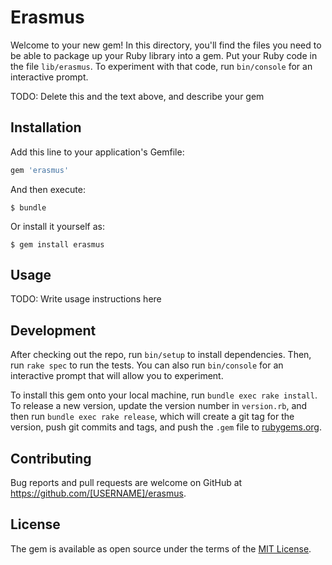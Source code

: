 # Erasmus

Welcome to your new gem! In this directory, you'll find the files you need to be able to package up your Ruby library into a gem. Put your Ruby code in the file `lib/erasmus`. To experiment with that code, run `bin/console` for an interactive prompt.

TODO: Delete this and the text above, and describe your gem

## Installation

Add this line to your application's Gemfile:

```ruby
gem 'erasmus'
```

And then execute:

    $ bundle

Or install it yourself as:

    $ gem install erasmus

## Usage

TODO: Write usage instructions here

## Development

After checking out the repo, run `bin/setup` to install dependencies. Then, run `rake spec` to run the tests. You can also run `bin/console` for an interactive prompt that will allow you to experiment.

To install this gem onto your local machine, run `bundle exec rake install`. To release a new version, update the version number in `version.rb`, and then run `bundle exec rake release`, which will create a git tag for the version, push git commits and tags, and push the `.gem` file to [rubygems.org](https://rubygems.org).

## Contributing

Bug reports and pull requests are welcome on GitHub at https://github.com/[USERNAME]/erasmus.

## License

The gem is available as open source under the terms of the [MIT License](https://opensource.org/licenses/MIT).
